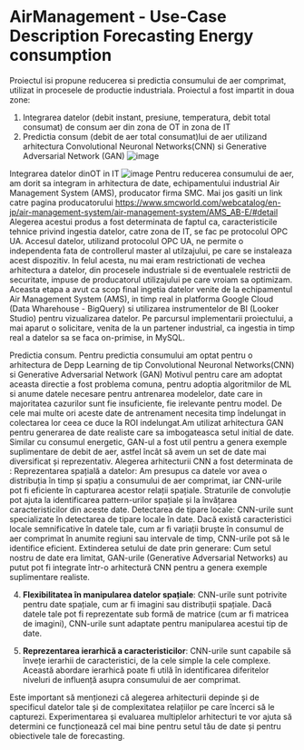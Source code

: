 # AirManagement - Use-Case Description Forecasting Energy consumption
Proiectul isi propune reducerea si predictia consumului de aer comprimat, utilizat in procesele de productie industriala.
Proiectul a fost impartit in doua zone:
1. Integrarea datelor (debit instant, presiune, temperatura, debit total consumat) de consum aer din zona de OT in zona de IT
2. Predictia consum (debit de aer total consumat)lui de aer utilizand arhitectura Convolutional Neuronal Networks(CNN) si Generative Adversarial Network (GAN)
![image](https://github.com/ro0tst/AirManagement/assets/93845063/fd3f6e59-ff78-4d0c-994e-ab557ed6bf3b)

Integrarea datelor dinOT in IT
![image](https://github.com/ro0tst/AirManagement/assets/93845063/1e91d86f-40aa-4ca9-b30d-da1798aa5872)
Pentru reducerea consumului de aer, am dorit sa integram in arhitectura de date, echipamentului industrial Air Management System (AMS), producator firma SMC.
Mai jos gasiti un link catre pagina producatorului
https://www.smcworld.com/webcatalog/en-jp/air-management-system/air-management-system/AMS_AB-E/#detail
Alegerea acestui produs a fost determinata de faptul ca, caracteristicile tehnice privind ingestia datelor, catre zona de IT, se fac pe protocolul OPC UA.
Accesul datelor, utilizand protocolul OPC UA, ne permite o independenta fata de controllerul master al utilzajului, pe care se instaleaza acest dispozitiv. In felul acesta, nu mai eram restrictionati de vechea arhitectura a datelor, din procesele industriale si de eventualele restrictii de securitate, impuse de producatorul utilizajului pe care vroiam sa optimizam.
Aceasta etapa a avut ca scop final ingetia datelor venite de la echipamentul Air Management System (AMS),  in timp real in platforma Google Cloud (Data Wharehouse - BigQuery) si utilizarea instrumentelor de BI (Looker Studio) pentru vizualizarea datelor.
Pe parcursul implementarii proiectului, a mai aparut o solicitare, venita de la un partener industrial, ca ingestia in timp real a datelor sa se faca on-primise, in MySQL.

Predictia consum.
Pentru predictia consumului am optat pentru o arhitectura de Depp Learning de tip Convolutional Neuronal Networks(CNN) si Generative Adversarial Network (GAN)
Motivul pentru care am adoptat aceasta directie a fost problema comuna, pentru adoptia algoritmilor de ML si anume datele necesare pentru antrenarea modelelor, date care in majoritatea cazurilor sunt fie insuficiente, fie irelevante pentru model. De cele mai multe ori aceste date de antrenament necesita timp îndelungat in colectarea lor ceea ce duce la ROI indelungat.Am utilizat arhitectura GAN pentru generarea de date realiste care sa imbogateasca setul initial de date. Similar cu consumul energetic, GAN-ul a fost util pentru a genera exemple suplimentare de debit de aer, astfel încât să avem un set de date mai diversificat și reprezentativ.
Alegerea arhitecturii CNN a fost determinata de :
Reprezentarea spațială a datelor: Am presupus ca datele vor avea o  distribuția în timp și spațiu a consumului de aer comprimat, iar CNN-urile pot fi eficiente în capturarea acestor relații spațiale. Straturile de convoluție pot ajuta la identificarea pattern-urilor spațiale și la învățarea caracteristicilor din aceste date.
Detectarea de tipare locale: CNN-urile sunt specializate în detectarea de tipare locale în date. Dacă există caracteristici locale semnificative în datele tale, cum ar fi variații bruște în consumul de aer comprimat în anumite regiuni sau intervale de timp, CNN-urile pot să le identifice eficient.
Extinderea setului de date prin generare: Cum setul nostru de date era limitat, GAN-urile (Generative Adversarial Networks) au putut pot fi integrate într-o arhitectură CNN pentru a genera exemple suplimentare realiste.

4. **Flexibilitatea în manipularea datelor spațiale**: CNN-urile sunt potrivite pentru date spațiale, cum ar fi imagini sau distribuții spațiale. Dacă datele tale pot fi reprezentate sub formă de matrice (cum ar fi matricea de imagini), CNN-urile sunt adaptate pentru manipularea acestui tip de date.

5. **Reprezentarea ierarhică a caracteristicilor**: CNN-urile sunt capabile să învețe ierarhii de caracteristici, de la cele simple la cele complexe. Această abordare ierarhică poate fi utilă în identificarea diferitelor niveluri de influență asupra consumului de aer comprimat.

Este important să menționezi că alegerea arhitecturii depinde și de specificul datelor tale și de complexitatea relațiilor pe care încerci să le capturezi. Experimentarea și evaluarea multiplelor arhitecturi te vor ajuta să determini ce funcționează cel mai bine pentru setul tău de date și pentru obiectivele tale de forecasting.
